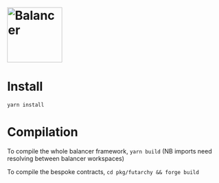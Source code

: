 # <img src="../../logo.svg" alt="Balancer" height="128px">

# Install

`yarn install`


# Compilation

To compile the whole balancer framework, `yarn build`
(NB imports need resolving between balancer workspaces)

To compile the bespoke contracts, `cd pkg/futarchy && forge build`

